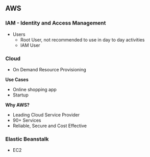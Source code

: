 ## AWS

### IAM - Identity and Access Management

- Users
    - Root User, not recommended to use in day to day activities
    - IAM User


### Cloud

- On Demand Resource Provisioning

**Use Cases**
- Online shopping app
- Startup

**Why AWS?**
- Leading Cloud Service Provider
- 90+ Services
- Reliable, Secure and Cost Effective

### Elastic Beanstalk

- EC2